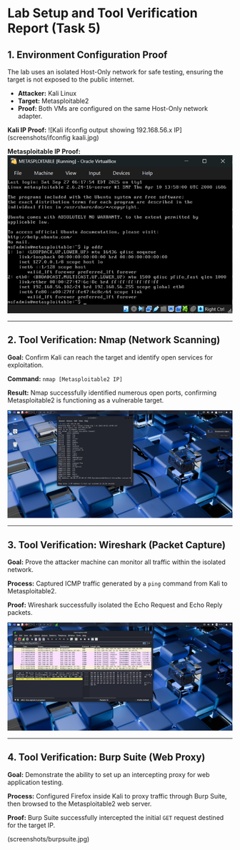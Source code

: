 # Lab Setup and Tool Verification Report (Task 5)

## 1. Environment Configuration Proof

The lab uses an isolated Host-Only network for safe testing, ensuring the target is not exposed to the public internet.

* **Attacker:** Kali Linux
* **Target:** Metasploitable2
* **Proof:** Both VMs are configured on the same Host-Only network adapter.

**Kali IP Proof:**
![Kali ifconfig output showing 192.168.56.x IP](screenshots/ifconfig kaali.jpg)

**Metasploitable IP Proof:**
![Metasploitable console showing IP address](screenshots/meta.png)

***

## 2. Tool Verification: Nmap (Network Scanning)

**Goal:** Confirm Kali can reach the target and identify open services for exploitation.

**Command:** `nmap [Metasploitable2 IP]`

**Result:** Nmap successfully identified numerous open ports, confirming Metasploitable2 is functioning as a vulnerable target.

![Nmap scan output showing open TCP ports on target](screenshots/nmap.jpg)

***

## 3. Tool Verification: Wireshark (Packet Capture)

**Goal:** Prove the attacker machine can monitor all traffic within the isolated network.

**Process:** Captured ICMP traffic generated by a `ping` command from Kali to Metasploitable2.

**Proof:** Wireshark successfully isolated the Echo Request and Echo Reply packets.

![Wireshark window filtered by ICMP traffic](screenshots/wireshark.jpg)

***

## 4. Tool Verification: Burp Suite (Web Proxy)

**Goal:** Demonstrate the ability to set up an intercepting proxy for web application testing.

**Process:** Configured Firefox inside Kali to proxy traffic through Burp Suite, then browsed to the Metasploitable2 web server.

**Proof:** Burp Suite successfully intercepted the initial `GET` request destined for the target IP.

(screenshots/burpsuite.jpg)
